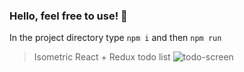 ### Hello, feel free to use! 🎉

In the project directory type `npm i` and then `npm run`

> Isometric React + Redux todo list
![todo-screen](https://user-images.githubusercontent.com/57774894/177398779-d27383b9-37ae-48c0-bf63-cf792b4c6331.png)
